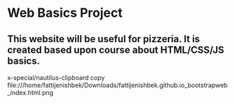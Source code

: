 # Web Basics Project
## This website will be useful for pizzeria. It is created based upon course about HTML/CSS/JS basics.

x-special/nautilus-clipboard
copy
file:///home/fattijenishbek/Downloads/fattijenishbek.github.io_bootstrapweb_index.html.png
